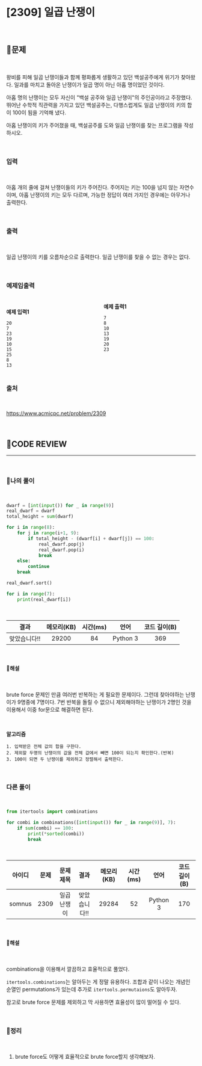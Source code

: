 # [2309] 일곱 난쟁이

<br/>

## **📝문제**

<br/>

왕비를 피해 일곱 난쟁이들과 함께 평화롭게 생활하고 있던 백설공주에게 위기가 찾아왔다. 일과를 마치고 돌아온 난쟁이가 일곱 명이 아닌 아홉 명이었던 것이다.

아홉 명의 난쟁이는 모두 자신이 "백설 공주와 일곱 난쟁이"의 주인공이라고 주장했다. 뛰어난 수학적 직관력을 가지고 있던 백설공주는, 다행스럽게도 일곱 난쟁이의 키의 합이 100이 됨을 기억해 냈다.

아홉 난쟁이의 키가 주어졌을 때, 백설공주를 도와 일곱 난쟁이를 찾는 프로그램을 작성하시오.

<br/>

### **입력**

<br/>

아홉 개의 줄에 걸쳐 난쟁이들의 키가 주어진다. 주어지는 키는 100을 넘지 않는 자연수이며, 아홉 난쟁이의 키는 모두 다르며, 가능한 정답이 여러 가지인 경우에는 아무거나 출력한다.

<br/>

### **출력**

<br/>

일곱 난쟁이의 키를 오름차순으로 출력한다. 일곱 난쟁이를 찾을 수 없는 경우는 없다.

<br/>

### **예제입출력**

<br/>

<div style="column-count:2; ">
  <div>

**예제 입력1**

```
20
7
23
19
10
15
25
8
13
```

  </div>
  <div>

**예제 출력1**

```
7
8
10
13
19
20
23
```

<br/>

  </div>
</div>

<br/>

### **출처**

<br/>

https://www.acmicpc.net/problem/2309

<br/>

## **🧐CODE REVIEW**
***

<br/>

### **🧾나의 풀이**

<br/>

```python
dwarf = [int(input()) for _ in range(9)]
real_dwarf = dwarf
total_height = sum(dwarf)

for i in range(8):
    for j in range(i+1, 9):
        if total_height - (dwarf[i] + dwarf[j]) == 100:
            real_dwarf.pop(j)
            real_dwarf.pop(i)
            break
    else:
        continue
    break

real_dwarf.sort()

for i in range(7):
    print(real_dwarf[i])
```

<br/>

결과	| 메모리(KB) |	시간(ms) |	언어 |	코드 길이(B)
:----:|:-----:|:-----:|:-----:|:--------:
맞았습니다!! |	29200 |	84 |	Python 3 | 369

<br/>

#### **📝해설**

<br/>

brute force 문제인 만큼 여러번 반복하는 게 필요한 문제이다. 그런데 찾아야하는 난쟁이가 9명중에 7명이다. 7번 반복을 돌릴 수 없으니 제외해야하는 난쟁이가 2명인 것을 이용해서 이중 for문으로 해결하면 된다.

<br/>

**알고리즘**
```
1. 입력받은 전체 값의 합을 구한다.
2. 제외할 두명의 난쟁이의 값을 전체 값에서 빼면 100이 되는지 확인한다.(반복)
3. 100이 되면 두 난쟁이를 제외하고 정렬해서 출력한다.
```

<br/>

### **다른 풀이**

<br/>

```python
from itertools import combinations

for combi in combinations([int(input()) for _ in range(9)], 7):
    if sum(combi) == 100:
        print(*sorted(combi))
        break
```

<br/>

아이디 |	문제	| 문제 제목 |	결과	| 메모리(KB) |	시간(ms) |	언어 |	코드 길이(B) 
:-----:|:-----:|:---------:|:-----:|:-----:|:-----:|:----:|:--------:
somnus |	2309 |	일곱 난쟁이 |	맞았습니다!! |	29284	| 52 |	Python 3 |	170

<br/>

#### **📝해설**

<br/>

combinations을 이용해서 깔끔하고 효율적으로 풀었다.

`itertools.combinations`는 알아두는 게 정말 유용하다. 조합과 같이 나오는 개념인 순열인 permutations가 있는데 추가로 `itertools.permutaions`도 알아두자.

참고로 brute force 문제를 제외하고 막 사용하면 효율성이 많이 떨어질 수 있다.

<br/>

### **🔖정리**

<br/>

1. brute force도 어떻게 효율적으로 brute force할지 생각해보자.

<br/>